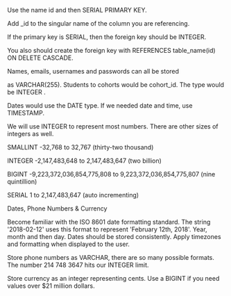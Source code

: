 <!-- Quick Reference -->

<!-- Primary key column: -->
Use the name id and then SERIAL PRIMARY KEY.

<!-- Foreign key columns: -->
Add _id to the singular name of the column you are referencing.

If the primary key is SERIAL, then the foreign key should be INTEGER.

You also should create the foreign key with REFERENCES table_name(id) ON DELETE CASCADE.

Names, emails, usernames and passwords can all be stored 

as VARCHAR(255). Students to cohorts would be cohort_id. The type would be INTEGER .

Dates would use the DATE type. If we needed date and time, use TIMESTAMP.

<!-- Numbers: -->
We will use INTEGER to represent most numbers. There are other sizes of integers as well.

SMALLINT -32,768 to 32,767 (thirty-two thousand)

INTEGER -2,147,483,648 to 2,147,483,647 (two billion)

BIGINT -9,223,372,036,854,775,808 to 9,223,372,036,854,775,807 (nine quintillion)

SERIAL 1 to 2,147,483,647 (auto incrementing)

Dates, Phone Numbers & Currency

Become familiar with the ISO 8601 date formatting standard. The string '2018-02-12' uses this format to represent 'February 12th, 2018'. Year, month and then day. Dates should be stored consistently. Apply timezones and formatting when displayed to the user.

Store phone numbers as VARCHAR, there are so many possible formats. The number 214 748 3647 hits our INTEGER limit.

Store currency as an integer representing cents. Use a BIGINT if you need values over $21 million dollars.
